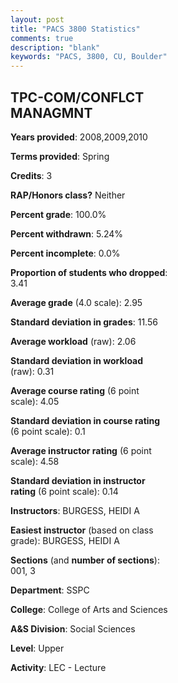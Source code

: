 ```yaml
---
layout: post
title: "PACS 3800 Statistics"
comments: true
description: "blank"
keywords: "PACS, 3800, CU, Boulder"
--- 
```

<head>
<script src="https://ajax.googleapis.com/ajax/libs/jquery/2.1.3/jquery.min.js"></script>
<script src="https://dl.dropboxusercontent.com/s/pc42nxpaw1ea4o9/highcharts.js?dl=0"></script>
<!-- <script src="../assets/js/highcharts.js"></script> -->
<style type="text/css">@font-face {
	font-family: "Bebas Neue";
	src: url(https://www.filehosting.org/file/details/544349/BebasNeue%20Regular.otf) format("opentype");
	}
	h1.Bebas { 
		font-family: "Bebas Neue", Verdana, Tahoma;
	}
</style>
</head>
<body>
	<div id="container" style="float: right; width: 45%; height: 88%; margin-left: 2.5%; margin-right: 2.5%;"></div>
	<script language="JavaScript">
		$(document).ready(function() {
		var chart = {type: 'column'};
		var title = {text: 'Grade Distribution'};
		var xAxis = {categories: ['A','B','C','D','F'],crosshair: true};
		var yAxis = {min: 0,title: {text: 'Percentage'}};
		var tooltip = {headerFormat: '<center><b><span style="font-size:20px">{point.key}</span></b></center>',
		               pointFormat: '<td style="padding:0"><b>{point.y:.1f}%</b></td>',
		               footerFormat: '</table>',shared: true,useHTML: true};
		var plotOptions = {column: {pointPadding: 0.0,borderWidth: 0}};  
		var credits = {enabled: false};var series= [{name: 'Percent',data: [32.94,38.82,17.65,8.24,2.35,]}];
		var json = {};
		json.chart = chart;
		json.title = title;
		json.tooltip = tooltip;
		json.xAxis = xAxis;
		json.yAxis = yAxis;  
		json.series = series;
		json.plotOptions = plotOptions;  
		json.credits = credits;
		$('#container').highcharts(json);
	});
	</script>
</body>
			   
## TPC-COM/CONFLCT MANAGMNT

**Years provided**: 2008,2009,2010

**Terms provided**: Spring

**Credits**: 3

**RAP/Honors class?** Neither

**Percent grade**: 100.0%

**Percent withdrawn**: 5.24%

**Percent incomplete**: 0.0%

**Proportion of students who dropped**: 3.41

**Average grade** (4.0 scale): 2.95

**Standard deviation in grades**: 11.56

**Average workload** (raw): 2.06

**Standard deviation in workload** (raw): 0.31

**Average course rating** (6 point scale): 4.05

**Standard deviation in course rating** (6 point scale): 0.1

**Average instructor rating** (6 point scale): 4.58

**Standard deviation in instructor rating** (6 point scale): 0.14

**Instructors**: BURGESS, HEIDI A

**Easiest instructor** (based on class grade): BURGESS, HEIDI A

**Sections** (and **number of sections**): 001, 3

**Department**: SSPC

**College**: College of Arts and Sciences

**A&S Division**: Social Sciences

**Level**: Upper

**Activity**: LEC - Lecture